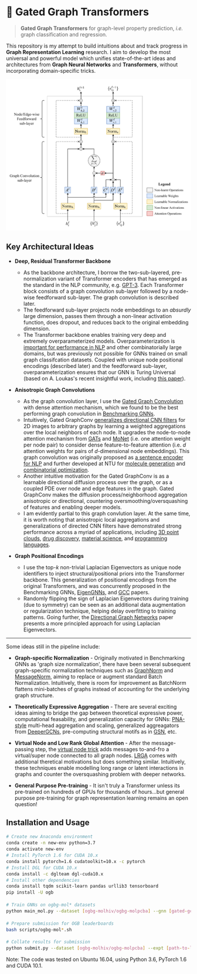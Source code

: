 # :rocket: Gated Graph Transformers

>**Gated Graph Transformers** for graph-level property prediction, *i.e.* graph classification and regression.

This repository is my attempt to build intuitions about and track progress in **Graph Representation Learning** research. 
I aim to develop the most universal and powerful model which unifies state-of-the-art ideas and architectures from **Graph Neural Networks** and **Transformers**, without incorporating domain-specific tricks.

![Gated Graph Transformer](gated-graph-transformer.png)

## Key Architectural Ideas

- **Deep, Residual Transformer Backbone** 
  - As the backbone architecture, I borrow the two-sub-layered, pre-normalization variant of Transformer encoders that has emerged as the standard in the NLP community, e.g. [GPT-3](https://arxiv.org/abs/2005.14165). Each Transformer block consists of a graph convolution sub-layer followed by a node-wise feedforward sub-layer. The graph convolution is described later. 
  - The feedforward sub-layer projects node embeddings to an *absurdly* large dimension, passes them through a non-linear activation function, does dropout, and reduces back to the original embedding dimension.
  - The Transformer backbone enables training very deep and extremely overparameterized models. Overparameterization is [important for performance in NLP](https://arxiv.org/abs/1910.10683) and other combinatorially large domains, but was previously not possible for GNNs trained on small graph classifcation datasets. Coupled with unique node positional encodings (described later) and the feedforward sub-layer, overparameterization ensures that our GNN is Turing Universal (based on A. Loukas's recent insightful work, including [this paper](https://arxiv.org/abs/1907.03199)).

- **Anisotropic Graph Convolutions** 
  - As the graph convolution layer, I use the [Gated Graph Convolution](https://arxiv.org/abs/1711.07553) with dense attention mechanism, which we found to be the best performing graph convolution in [Benchmarking GNNs](https://arxiv.org/abs/2003.00982).
  - Intuitively, Gated GraphConv [generalizes directional CNN filters](https://arxiv.org/abs/1905.01289) for 2D images to arbitrary graphs by learning a weighted aggregations over the local neighbors of each node. It upgrades the node-to-node attention mechanism from [GATs](https://arxiv.org/abs/1710.10903) and [MoNet](https://arxiv.org/abs/1611.08402) (i.e. one attention weight per node pair) to consider dense feature-to-feature attention (i.e. *d* attention weights for pairs of *d*-dimensional node embeddings). This graph convolution was originally proposed as [a sentence encoder for NLP](https://arxiv.org/abs/1703.04826) and further developed at NTU for [molecule generation](https://arxiv.org/abs/1906.03412) and [combinatorial optimization](https://arxiv.org/abs/1906.01227).
  - Another intuitive motivation for the Gated GraphConv is as a learnable directional diffusion process over the graph, or as a coupled PDE over node and edge features in the graph. Gated GraphConv makes the diffusion process/neighborhood aggregation anisotropic or directional, countering oversmoothing/oversquashing of features and enabling deeper models.
  - I am evidently partial to this graph convlution layer. At the same time, it is worth noting that anisotropic local aggregations and generalizations of directed CNN filters have demonstrated strong performance across a myriad of applications, including [3D point clouds](https://arxiv.org/abs/1904.07601), [drug discovery](https://pubs.acs.org/doi/abs/10.1021/acs.jcim.9b00237), [material science](https://openreview.net/forum?id=K3qa-sMHpQX), and [programming languages](https://arxiv.org/abs/1906.12192).

- **Graph Positional Encodings** 
  - I use the top-*k* non-trivial Laplacian Eigenvectors as unique node identifiers to inject structural/positional priors into the Transformer backbone. This generalization of positional encodings from the original Transformers, and was concurrently proposed in the Benchmarking GNNs, [EigenGNNs](https://arxiv.org/abs/2006.04330), and [GCC](https://arxiv.org/abs/2006.09963) papers.
  - Randomly flipping the sign of Laplacian Eigenvectors during training (due to symmetry) can be seen as an additional data augmentation or regularization technique, helping delay overfitting to training patterns. Going further, the [Directional Graph Networks](https://arxiv.org/abs/2010.02863) paper presents a more principled approach for using Laplacian Eigenvectors.

---

Some ideas still in the pipeline include:

- **Graph-specific Normalization** - Originally motivated in Benchmarking GNNs as 'graph size normalization', there have been several subsequent graph-specific normalization techniques such as [GraphNorm](https://arxiv.org/abs/2009.03294) and [MessageNorm](https://arxiv.org/abs/2006.07739), aiming to replace or augment standard Batch Normalization. Intuitively, there is room for improvement as BatchNorm flattens mini-batches of graphs instead of accounting for the underlying graph structure.

- **Theoretically Expressive Aggregation** - There are several exciting ideas aiming to bridge the gap between theoretical expressive power, computational feasability, and generalization capacity for GNNs: [PNA-style](https://arxiv.org/abs/2004.05718) multi-head aggregation and scaling, generalized aggreagators from [DeeperGCNs](https://arxiv.org/abs/2006.07739), pre-computing structural motifs as in [GSN](https://arxiv.org/abs/2006.09252), etc.

- **Virtual Node and Low Rank Global Attention** - After the message-passing step, the [virtual node trick](https://arxiv.org/abs/1905.12265) adds messages to-and-fro a virtual/super node connected to all graph nodes. [LRGA](https://arxiv.org/abs/2006.07846) comes with additional theretical motivations but does something similar. Intuitively, these techniques enable modelling long range or latent interactions in graphs and counter the oversquashing problem with deeper networks.

- **General Purpose Pre-training** - It isn't truly a Transformer unless its pre-trained on hundreds of GPUs for thousands of hours...but general purpose pre-training for graph representation learning remains an open question!

## Installation and Usage
```bash
# Create new Anaconda environment
conda create -n new-env python=3.7
conda activate new-env
# Install PyTorch 1.6 for CUDA 10.x
conda install pytorch=1.6 cudatoolkit=10.x -c pytorch
# Install DGL for CUDA 10.x
conda install -c dglteam dgl-cuda10.x
# Install other dependencies
conda install tqdm scikit-learn pandas urllib3 tensorboard
pip install -U ogb

# Train GNNs on ogbg-mol* datasets
python main_mol.py --dataset [ogbg-molhiv/ogbg-molpcba] --gnn [gated-gcn/gcn/mlp]

# Prepare submission for OGB leaderboards
bash scripts/ogbg-mol*.sh

# Collate results for submission
python submit.py --dataset [ogbg-molhiv/ogbg-molpcba] --expt [path-to-logs]
```

Note: The code was tested on Ubuntu 16.04, using Python 3.6, PyTorch 1.6 and CUDA 10.1.

